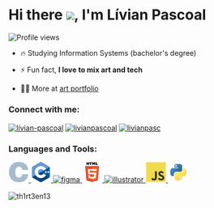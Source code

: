 <h1 align="left">Hi there <img src="https://raw.githubusercontent.com/aemmadi/aemmadi/master/wave.gif" height="30px">, I'm Lívian Pascoal</h1>
<p align="left"> <img src="https://komarev.com/ghpvc/?username=th1rt3en13&color=red" alt="Profile views" /> </p>

- 🔥 Studying Information Systems (bachelor's degree)

- ⚡ Fun fact, **I love to mix art and tech**

- 👩‍💻 More at [art portfolio](https://livianpascoal.wixsite.com/portfolio)

<h3 align="left">Connect with me:</h3>
<p align="left">
<a href="https://linkedin.com/in/lívian-pascoal" target="blank"><img align="center" src="https://raw.githubusercontent.com/rahuldkjain/github-profile-readme-generator/master/src/images/icons/Social/linked-in-alt.svg" alt="lívian-pascoal" height="30" width="40" /></a>
<a href="https://instagram.com/livianpascoal" target="blank"><img align="center" src="https://raw.githubusercontent.com/rahuldkjain/github-profile-readme-generator/master/src/images/icons/Social/instagram.svg" alt="livianpascoal" height="30" width="40" /></a>
<a href="https://www.behance.net/livianpasc" target="blank"><img align="center" src="https://raw.githubusercontent.com/rahuldkjain/github-profile-readme-generator/master/src/images/icons/Social/behance.svg" alt="livianpasc" height="30" width="40" /></a>
</p>

<h3 align="left">Languages and Tools:</h3>
<p align="left">  </a> <a href="https://www.cprogramming.com/" target="_blank" rel="noreferrer"> <img src="https://raw.githubusercontent.com/devicons/devicon/master/icons/c/c-original.svg" alt="c" width="40" height="40"/> </a> <a href="https://www.w3schools.com/cpp/" target="_blank" rel="noreferrer"> <img src="https://raw.githubusercontent.com/devicons/devicon/master/icons/cplusplus/cplusplus-original.svg" alt="cplusplus" width="40" height="40"/> </a>  <a href="https://www.figma.com/" target="_blank" rel="noreferrer"> <img src="https://www.vectorlogo.zone/logos/figma/figma-icon.svg" alt="figma" width="40" height="40"/> </a> <a href="https://www.w3.org/html/" target="_blank" rel="noreferrer"> <img src="https://raw.githubusercontent.com/devicons/devicon/master/icons/html5/html5-original-wordmark.svg" alt="html5" width="40" height="40"/> </a> <a href="https://www.adobe.com/in/products/illustrator.html" target="_blank" rel="noreferrer"> <img src="https://www.vectorlogo.zone/logos/adobe_illustrator/adobe_illustrator-icon.svg" alt="illustrator" width="40" height="40"/> </a> <a href="https://developer.mozilla.org/en-US/docs/Web/JavaScript" target="_blank" rel="noreferrer"> <img src="https://raw.githubusercontent.com/devicons/devicon/master/icons/javascript/javascript-original.svg" alt="javascript" width="40" height="40"/> </a> <a href="https://www.python.org" target="_blank" rel="noreferrer"> <img src="https://raw.githubusercontent.com/devicons/devicon/master/icons/python/python-original.svg" alt="python" width="40" height="40"/> </a> </p>

<p><img align="center" src="https://github-readme-stats.vercel.app/api/top-langs?username=th1rt3en13&show_icons=true&theme=dark&bg_color=010000&locale=en&layout=compact" alt="th1rt3en13" /></p>







